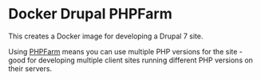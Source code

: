 Docker Drupal PHPFarm
=====================

This creates a Docker image for developing a Drupal 7 site.

Using [PHPFarm](https://github.com/eugenesia/docker-phpfarm) means you can use
multiple PHP versions for the site - good for developing multiple client sites
running different PHP versions on their servers.

